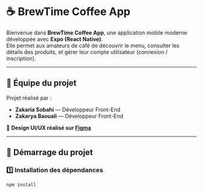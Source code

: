 # ☕️ BrewTime Coffee App

Bienvenue dans **BrewTime Coffee App**, une application mobile moderne développée avec **Expo (React Native)**.  
Elle permet aux amateurs de café de découvrir le menu, consulter les détails des produits, et gérer leur compte utilisateur (connexion / inscription).  

---

## 👥 Équipe du projet

Projet réalisé par :  
- **Zakaria Sobahi** — Développeur Front-End  
- **Zakarya Baouali** — Développeur Front-End  

🎨 **Design UI/UX réalisé sur [Figma](https://www.figma.com/)**  

---

## 🚀 Démarrage du projet

### 1️⃣ Installation des dépendances
```bash
npm install
